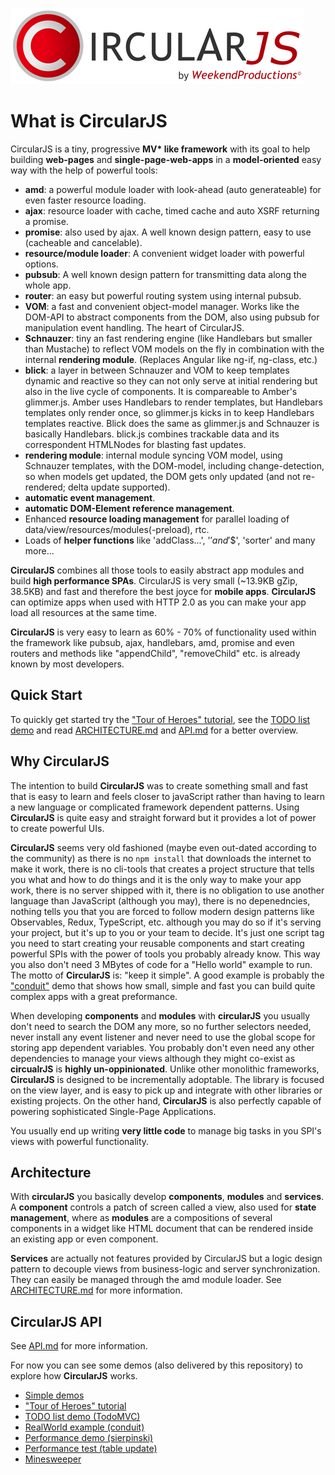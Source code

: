 ![CircularJS](circularjs-logo.png)

# What is CircularJS

CircularJS is a tiny, progressive **MV\* like framework** with its goal to help building **web-pages** and **single-page-web-apps** in a **model-oriented** easy way with the help of powerful tools:
 - **amd**: a powerful module loader with look-ahead (auto generateable) for even faster resource loading.
 - **ajax**: resource loader with cache, timed cache and auto XSRF returning a promise.
 - **promise**: also used by ajax. A well known design pattern, easy to use (cacheable and cancelable).
 - **resource/module loader**: A convenient widget loader with powerful options.
 - **pubsub**: A well known design pattern for transmitting data along the whole app.
 - **router**: an easy but powerful routing system using internal pubsub.
 - **VOM**: a fast and convenient object-model manager. Works like the DOM-API to abstract components from the DOM, also using pubsub for manipulation event handling. The heart of CircularJS.
 - **Schnauzer**: tiny an fast rendering engine (like Handlebars but smaller than Mustache) to reflect VOM models on the fly in combination with the internal **rendering module**. (Replaces Angular like ng-if, ng-class, etc.)
 - **blick**: a layer in between Schnauzer and VOM to keep templates dynamic and reactive so they can not only serve at initial rendering but also in the live cycle of components.
 It is compareable to Amber's glimmer.js. Amber uses Handlebars to render templates, but Handlebars templates only render once, so glimmer.js kicks in to keep Handlebars templates reactive. Blick does the same as glimmer.js and Schnauzer is basically Handlebars. blick.js combines trackable data and its correspondent HTMLNodes for blasting fast updates.
 - **rendering module**: internal module syncing VOM model, using Schnauzer templates, with the DOM-model, including change-detection, so when models get updated, the DOM gets only updated (and not re-rendered; delta update supported).
 - **automatic event management**.
 - **automatic DOM-Element reference management**.
 - Enhanced **resource loading management** for parallel loading of data/view/resources/modules(-preload), rtc.
 - Loads of **helper functions** like 'addClass...', '$' and '$$', 'sorter' and many more...

**CircularJS** combines all those tools to easily abstract app modules and build **high performance SPAs**. CircularJS is very small (~13.9KB gZip, 38.5KB) and fast and therefore the best joyce for **mobile apps**. **CircularJS** can optimize apps when used with HTTP 2.0 as you can make your app load all resources at the same time.

**CircularJS** is very easy to learn as 60% - 70% of functionality used within the framework like pubsub, ajax, handlebars, amd, promise and even routers and methods like "appendChild", "removeChild" etc. is already known by most developers.

## Quick Start

To quickly get started try the ["Tour of Heroes" tutorial](heroes), see the [TODO list demo](https://pitpik.github.io/circularjs/todo) and read [ARCHITECTURE.md](ARCHITECTURE.md) and [API.md](API.md) for a better overview.

## Why CircularJS

The intention to build **CircularJS** was to create something small and fast that is easy to learn and feels closer to javaScript rather than having to learn a new language or complicated framework dependent patterns.
Using **CircularJS** is quite easy and straight forward but it provides a lot of power to create powerful UIs.

**CircularJS** seems very old fashioned (maybe even out-dated according to the community) as there is no ```npm install``` that downloads the internet to make it work, there is no cli-tools that creates a project structure that tells you what and how to do things and it is the only way to make your app work, there is no server shipped with it, there is no obligation to use another language than JavaScript (although you may), there is no depenedncies, nothing tells you that you are forced to follow modern design patterns like Observables, Redux, TypeScript, etc. although you may do so if it's serving your project, but it's up to you or your team to decide.
It's just one script tag you need to start creating your reusable components and start creating powerful SPIs with the power of tools you probably already know. This way you also don't need 3 MBytes of code for a "Hello world" example to run. The motto of **CircularJS** is: "keep it simple".
A good example is probably the ["conduit"](https://github.com/PitPik/circularjs/tree/master/conduit) demo that shows how small, simple and fast you can build quite complex apps with a great preformance.

When developing **components** and **modules** with **circularJS** you usually don't need to search the DOM any more, so no further selectors needed, never install any event listener and never need to use the global scope for storing app dependent variables. You probably don't even need any other dependencies to manage your views although they might co-exist as **circualrJS** is **highly un-oppinionated**. Unlike other monolithic frameworks, **CircularJS** is designed to be incrementally adoptable. The library is focused on the view layer, and is easy to pick up and integrate with other libraries or existing projects. On the other hand, **CircularJS** is also perfectly capable of powering sophisticated Single-Page Applications.

You usually end up writing **very little code** to manage big tasks in you SPI's views with powerful functionality.

## Architecture

With **circularJS** you basically develop **components**, **modules** and **services**.
A **component** controls a patch of screen called a view, also used for **state management**, where as **modules** are a compositions of several components in a widget like HTML document that can be rendered inside an existing app or even component.

**Services** are actually not features provided by CircularJS but a logic design pattern to decouple views from business-logic and server synchronization. They can easily be managed through the amd module loader.
See [ARCHITECTURE.md](ARCHITECTURE.md) for more information.

## CircularJS API

See [API.md](API.md) for more information.


For now you can see some demos (also delivered by this repository) to explore how **CircularJS** works.

* [Simple demos](https://pitpik.github.io/circularjs)
* ["Tour of Heroes" tutorial](https://pitpik.github.io/circularjs/heroes)
* [TODO list demo (TodoMVC)](https://pitpik.github.io/circularjs/todo)
* [RealWorld example (conduit)](https://pitpik.github.io/circularjs/conduit)
* [Performance demo (sierpinski)](https://pitpik.github.io/circularjs/sierpinski)
* [Performance test (table update)](https://pitpik.github.io/circularjs/performance)
* [Minesweeper](https://pitpik.github.io/circularjs/minesweeper)
